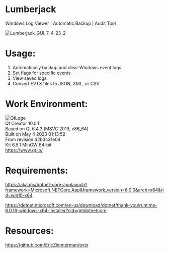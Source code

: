 # Lumberjack
Windows Log Viewer | Automatic Backup | Audit Tool  

![Lumberjack_GUI_7-4-23_2](https://github.com/kn0w0n3/Lumberjack/assets/22214754/3c6ec233-867b-4ddf-a2be-7271d67f7b25)    
              
 # **Usage:**  
 1) Automatically backup and clear Windows event logs 
 2) Set flags for specific events
 3) View saved logs
 4) Convert EVTX files to JSON, XML, or CSV  

# **Work Environment:**       
![QtLogo](https://user-images.githubusercontent.com/22214754/179895211-d52559ab-35df-4fcc-bf69-7377739330d4.png)  
Qt Creator 10.0.1  
Based on Qt 6.4.3 (MSVC 2019, x86_64)  
Built on May 4 2023 01:13:52  
From revision d2b3c31e04  
Kit 6.5.1 MinGW 64-bit      
https://www.qt.io/  

# **Requirements:**   
https://aka.ms/dotnet-core-applaunch?framework=Microsoft.NETCore.App&framework_version=6.0.0&arch=x64&rid=win10-x64  

https://dotnet.microsoft.com/en-us/download/dotnet/thank-you/runtime-6.0.16-windows-x64-installer?cid=getdotnetcore    

# **Resources:**   
https://github.com/EricZimmerman/evtx  
